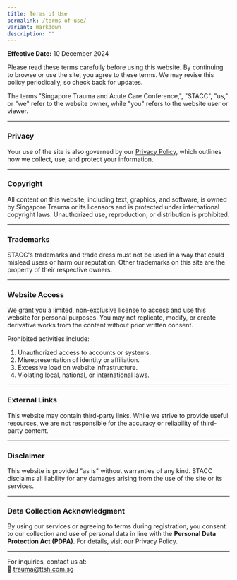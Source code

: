 ```yaml
---
title: Terms of Use
permalink: /terms-of-use/
variant: markdown
description: ""
---
```

**Effective Date:** 10 December 2024

Please read these terms carefully before using this website. By continuing to browse or use the site, you agree to these terms. We may revise this policy periodically, so check back for updates.

The terms "Singapore Trauma and Acute Care Conference,", "STACC", "us," or "we" refer to the website owner, while "you" refers to the website user or viewer.

* * *

### Privacy

Your use of the site is also governed by our [Privacy Policy](https://singaporetrauma.com/privacy/), which outlines how we collect, use, and protect your information.

* * *

### Copyright

All content on this website, including text, graphics, and software, is owned by Singapore Trauma or its licensors and is protected under international copyright laws. Unauthorized use, reproduction, or distribution is prohibited.

* * *

### Trademarks

STACC's trademarks and trade dress must not be used in a way that could mislead users or harm our reputation. Other trademarks on this site are the property of their respective owners.

* * *

### Website Access

We grant you a limited, non-exclusive license to access and use this website for personal purposes. You may not replicate, modify, or create derivative works from the content without prior written consent.

Prohibited activities include:

1.  Unauthorized access to accounts or systems.
2.  Misrepresentation of identity or affiliation.
3.  Excessive load on website infrastructure.
4.  Violating local, national, or international laws.

* * *

### External Links

This website may contain third-party links. While we strive to provide useful resources, we are not responsible for the accuracy or reliability of third-party content.

* * *

### Disclaimer

This website is provided "as is" without warranties of any kind. STACC disclaims all liability for any damages arising from the use of the site or its services.

* * *

### Data Collection Acknowledgment

By using our services or agreeing to terms during registration, you consent to our collection and use of personal data in line with the **Personal Data Protection Act (PDPA)**. For details, visit our Privacy Policy.

* * *

For inquiries, contact us at:  
📧 [trauma@ttsh.com.sg](mailto:trauma@ttsh.com.sg)